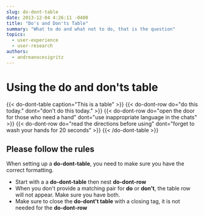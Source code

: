 ```yaml
---
slug: do-dont-table
date: 2013-12-04 4:26:11 -0400
title: "Do's and Don'ts Table"
summary: "What to do and what not to do, that is the question"
topics:
  - user-experience
  - user-research
authors:
  - andreanocesigritz
---
```



# Using the do and don'ts table

{{< do-dont-table caption="This is a table" >}}
  {{< do-dont-row do="do this today." dont="don't do this today." >}}
  {{< do-dont-row do="open the door for those who need a hand" dont="use inappropriate language in the chats" >}}
  {{< do-dont-row do="read the directions before using" dont="forget to wash your hands for 20 seconds" >}}
{{< /do-dont-table >}}


## Please follow the rules

When setting up a **do-dont-table**, you need to make sure you have the correct formatting.

* Start with a a **do-dont-table** then nest **do-dont-row**
* When you don't provide a matching pair for **do** or **don't**, the table row will not appear. Make sure you have both.
* Make sure to close the **do-dont't table** with a closing tag, it is not needed for the **do-dont-row**

